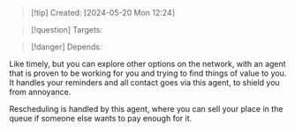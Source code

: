 
>[!tip] Created: [2024-05-20 Mon 12:24]

>[!question] Targets: 

>[!danger] Depends: 

Like timely, but you can explore other options on the network, with an agent that is proven to be working for you and trying to find things of value to you.  It handles your reminders and all contact goes via this agent, to shield you from annoyance.

Rescheduling is handled by this agent, where you can sell your place in the queue if someone else wants to pay enough for it.